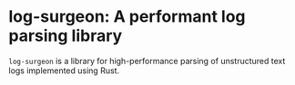 # log-surgeon: A performant log parsing library

`log-surgeon` is a library for high-performance parsing of unstructured text
logs implemented using Rust. 
